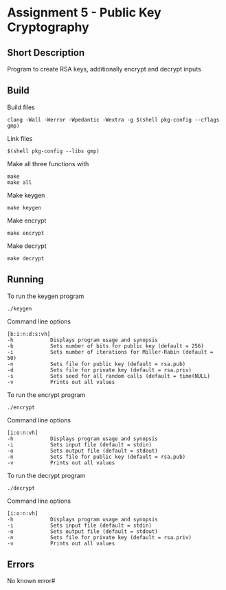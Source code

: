 # Assignment 5 - Public Key Cryptography

## Short Description
Program to create RSA keys, additionally encrypt and decrypt inputs

## Build
Build files
```
clang -Wall -Werror -Wpedantic -Wextra -g $(shell pkg-config --cflags gmp)
```
Link files
```
$(shell pkg-config --libs gmp)
```
Make all three functions with
```
make
make all
```
Make keygen
```
make keygen
```
Make encrypt
```
make encrypt
```
Make decrypt
```
make decrypt
```

## Running
To run the keygen program
```
./keygen
```
Command line options
```
[b:i:n:d:s:vh]
-h            Displays program usage and synopsis
-b            Sets number of bits for public key (default = 256)
-i            Sets number of iterations for Miller-Rabin (default = 50)
-n            Sets file for public key (default = rsa.pub)
-d            Sets file for private key (default = rsa.priv)
-s            Sets seed for all random calls (default = time(NULL)
-v            Prints out all values
```
To run the encrypt program
```
./encrypt
```
Command line options
```
[i:o:n:vh]
-h            Displays program usage and synopsis
-i            Sets input file (default = stdin)
-o            Sets output file (default = stdout)
-n            Sets file for public key (default = rsa.pub)
-v            Prints out all values
```
To run the decrypt program
```
./decrypt
```
Command line options
```
[i:o:n:vh]
-h            Displays program usage and synopsis
-i            Sets input file (default = stdin)
-o            Sets output file (default = stdout)
-n            Sets file for private key (default = rsa.priv)
-v            Prints out all values
```
## Errors
No known error#
